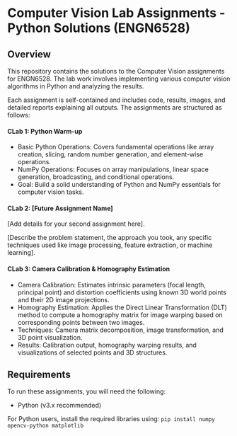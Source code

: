 # Computer Vision Lab Assignments - Python Solutions (ENGN6528)

## Overview

This repository contains the solutions to the Computer Vision assignments for ENGN6528. The lab work involves implementing various computer vision algorithms in Python and analyzing the results.

Each assignment is self-contained and includes code, results, images, and detailed reports explaining all outputs. The assignments are structured as follows:

#### CLab 1: Python Warm-up

- Basic Python Operations: Covers fundamental operations like array creation, slicing, random number generation, and element-wise operations.
- NumPy Operations: Focuses on array manipulations, linear space generation, broadcasting, and conditional operations.
- Goal: Build a solid understanding of Python and NumPy essentials for computer vision tasks.

#### CLab 2: [Future Assignment Name]

[Add details for your second assignment here].

[Describe the problem statement, the approach you took, any specific techniques used like image processing, feature extraction, or machine learning].

#### CLab 3: Camera Calibration & Homography Estimation

- Camera Calibration: Estimates intrinsic parameters (focal length, principal point) and distortion coefficients using known 3D world points and their 2D image projections.
- Homography Estimation: Applies the Direct Linear Transformation (DLT) method to compute a homography matrix for image warping based on corresponding points between two images.
- Techniques: Camera matrix decomposition, image transformation, and 3D point visualization.
- Results: Calibration output, homography warping results, and visualizations of selected points and 3D structures.

## Requirements

To run these assignments, you will need the following:
- Python (v3.x recommended)

For Python users, install the required libraries using:
```pip install numpy opencv-python matplotlib```
